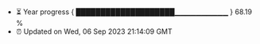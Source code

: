 - ⏳ Year progress { ████████████████████▁▁▁▁▁▁▁▁▁▁ } 68.19 %
- ⏰ Updated on Wed, 06 Sep 2023 21:14:09 GMT

